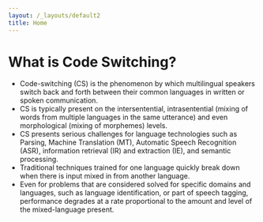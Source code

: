 ```yaml
---
layout: /_layouts/default2
title: Home
---
```

What is Code Switching?
=======================

- Code-switching (CS) is the phenomenon by which multilingual speakers switch back and forth between their common languages in written or spoken communication. 
- CS is typically present on the intersentential, intrasentential (mixing of words from multiple languages in the same utterance) and even morphological (mixing of morphemes) levels. 
- CS presents serious challenges for language technologies such as Parsing, Machine Translation (MT), Automatic Speech Recognition (ASR), information retrieval (IR) and extraction (IE), and semantic processing. 
- Traditional techniques trained for one language quickly break down when there is input mixed in from another language. 
- Even for problems that are considered solved for specific domains and languages, such as language identification, or part of speech tagging, performance degrades at a rate proportional to the amount and level of the mixed-language present.

